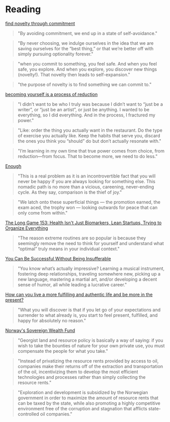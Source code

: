 # Reading

[find novelty through commitment](https://mindmine.substack.com/p/commitment)

> "By avoiding commitment, we end up in a state of self-avoidance."

> "By never choosing, we indulge ourselves in the idea that we are saving ourselves for the “best thing,” or that we’re better off with simply pursuing optionality forever."

> "when you commit to something, you feel safe. And when you feel safe, you explore. And when you explore, you discover new things (novelty!). That novelty then leads to self-expansion."

> "the purpose of novelty is to find something we can commit to."

[becoming yourself is a process of reduction](https://mindmine.substack.com/p/becoming)

> "I didn’t want to be who I truly was because I didn’t want to “just be a writer”, or “just be an artist”, or just be anything. I wanted to be everything, so I did everything. And in the process, I fractured my power."

> "Like: order the thing you actually want in the restaurant. Do the type of exercise you actually like. Keep the habits that serve you, discard the ones you think you “should” do but don’t actually resonate with."

> "I’m learning in my own time that true power comes from choice, from reduction—from focus. That to become more, we need to do less."

[Enough](https://www.whitenoise.email/p/enough)

> "This is a real problem as it is an incontrovertible fact that you will never be happy if you are always looking for something else. This nomadic path is no more than a vicious, careening, never-ending cycle. As they say, comparison is the thief of joy."

> "We latch onto these superficial things — the promotion earned, the exam aced, the trophy won — looking outwards for peace that can only come from within."

[The Long Game 153: Health Isn't Just Biomarkers, Lean Startups, Trying to Organize Everything](https://thelonggame.xyz/p/the-long-game-153-health-isnt-just)

> "The reason extreme routines are so popular is because they seemingly remove the need to think for yourself and understand what “optimal” truly means in your individual context."

[You Can Be Successful Without Being Insufferable](https://www.youngmoney.co/p/can-successful-without-insufferable)

> "You know what’s actually impressive? Learning a musical instrument, fostering deep relationships, traveling somewhere new, picking up a new language, mastering a martial art, and/or developing a decent sense of humor, all while leading a lucrative career."

[How can you live a more fulfilling and authentic life and be more in the present?](https://qr.ae/pyrU0d)

> "What you will discover is that if you let go of your expectations and surrender to what already is, you start to feel present, fulfilled, and happy for absolutely no reason."

[Norway's Sovereign Wealth Fund](https://progressandpoverty.substack.com/p/norways-sovereign-wealth-fund)

> "Georgist land and resource policy is basically a way of saying: if you wish to take the bounties of nature for your own private use, you must compensate the people for what you take."

> "Instead of privatizing the resource rents provided by access to oil, companies make their returns off of the extraction and transportation of the oil, incentivizing them to develop the most efficient technologies and processes rather than simply collecting the resource rents."

> "Exploration and development is subsidized by the Norwegian government in order to maximize the amount of resource rents that can be taxed by the state, while also promoting a highly competitive environment free of the corruption and stagnation that afflicts state-controlled oil companies."